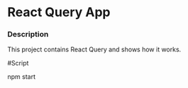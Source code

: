 # React Query App

<h3>Description</h3>
This project contains React Query and shows how it works.


#Script

npm start